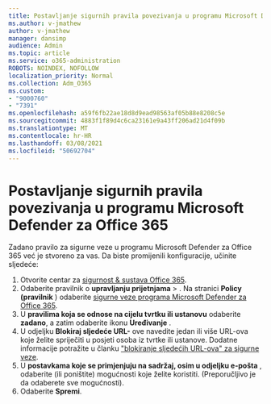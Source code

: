 ```yaml
---
title: Postavljanje sigurnih pravila povezivanja u programu Microsoft Defender za Office 365
ms.author: v-jmathew
author: v-jmathew
manager: dansimp
audience: Admin
ms.topic: article
ms.service: o365-administration
ROBOTS: NOINDEX, NOFOLLOW
localization_priority: Normal
ms.collection: Adm_O365
ms.custom:
- "9000760"
- "7391"
ms.openlocfilehash: a59f6fb22ae18d8d9ead98563af05b88e8208c5e
ms.sourcegitcommit: 4883f1f89d4c6ca23161e9a43ff206ad21d4f09b
ms.translationtype: MT
ms.contentlocale: hr-HR
ms.lasthandoff: 03/08/2021
ms.locfileid: "50692704"
---
```

# <a name="set-up-safe-link-policies-in-microsoft-defender-for-office-365"></a>Postavljanje sigurnih pravila povezivanja u programu Microsoft Defender za Office 365

Zadano pravilo za sigurne veze u programu Microsoft Defender za Office 365 već je stvoreno za vas. Da biste promijenili konfiguracije, učinite sljedeće:

1. Otvorite centar za [sigurnost & sustava Office 365](https://go.microsoft.com/fwlink/p/?linkid=2077143).
2. Odaberite pravilnik o **upravljanju prijetnjama**  >  . Na stranici **Policy (pravilnik** ) odaberite [sigurne veze programa Microsoft Defender za Office 365](https://go.microsoft.com/fwlink/?linkid=2101058).
3. U **pravilima koja se odnose na cijelu tvrtku ili ustanovu** odaberite **zadano**, a zatim odaberite ikonu **Uređivanje** .
4. U odjeljku **Blokiraj sljedeće URL-** ove navedite jedan ili više URL-ova koje želite spriječiti u posjeti osoba iz tvrtke ili ustanove. Dodatne informacije potražite u članku ["blokiranje sljedećih URL-ova" za sigurne veze](https://go.microsoft.com/fwlink/?linkid=2092123).
5. U **postavkama koje se primjenjuju na sadržaj, osim u odjeljku e-pošta** , odaberite (ili poništite) mogućnosti koje želite koristiti. (Preporučljivo je da odaberete sve mogućnosti).
6. Odaberite **Spremi**.
